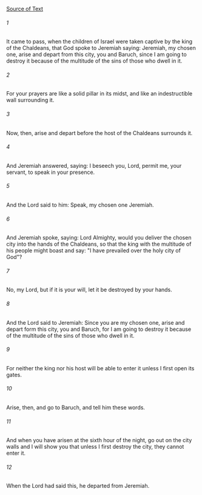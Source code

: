 [Source of Text](https://github.com/scrollmapper/bible_databases_deuterocanonical)

###### 1
It came to pass, when the children of Israel were taken captive by the king of the Chaldeans, that God spoke to Jeremiah saying: Jeremiah, my chosen one, arise and depart from this city, you and Baruch, since I am going to destroy it because of the multitude of the sins of those who dwell in it.

###### 2
For your prayers are like a solid pillar in its midst, and like an indestructible wall surrounding it.

###### 3
Now, then, arise and depart before the host of the Chaldeans surrounds it.

###### 4
And Jeremiah answered, saying: I beseech you, Lord, permit me, your servant, to speak in your presence.

###### 5
And the Lord said to him: Speak, my chosen one Jeremiah.

###### 6
And Jeremiah spoke, saying: Lord Almighty, would you deliver the chosen city into the hands of the Chaldeans, so that the king with the multitude of his people might boast and say: "I have prevailed over the holy city of God"?

###### 7
No, my Lord, but if it is your will, let it be destroyed by your hands.

###### 8
And the Lord said to Jeremiah: Since you are my chosen one, arise and depart form this city, you and Baruch, for I am going to destroy it because of the multitude of the sins of those who dwell in it.

###### 9
For neither the king nor his host will be able to enter it unless I first open its gates.

###### 10
Arise, then, and go to Baruch, and tell him these words.

###### 11
And when you have arisen at the sixth hour of the night, go out on the city walls and I will show you that unless I first destroy the city, they cannot enter it.

###### 12
When the Lord had said this, he departed from Jeremiah.
